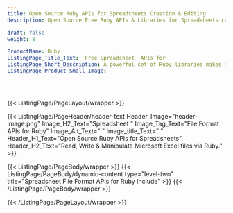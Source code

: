 ```yaml
---
title: Open Source Ruby APIs for Spreadsheets Creation & Editing
description: Open Source Free Ruby APIs & Libraries for Spreadsheets creation, Editing and processing.

draft: false
weight: 8

ProductName: Ruby
ListingPage_Title_Text:  Free Spreadsheet  APIs for
ListingPage_Short_Description: A powerful set of Ruby libraries makes it easy for software developers to crate, open, edit & convert Microsoft Excel spreadsheets withe ease.
ListingPage_Product_Small_Image: 


---
```


{{< ListingPage/PageLayout/wrapper >}}

{{< ListingPage/PageHeader/header-text
Header_Image="header-image.png"
Image_H2_Text="Spreadsheet "
Image_Tag_Text="File Format APIs for Ruby"
Image_Alt_Text=" "
Image_title_Text=" "
Header_H1_Text="Open Source Ruby APIs for Spreadsheets"
Header_H2_Text="Read, Write & Manipulate Microsoft Excel files via Ruby." >}}

{{< ListingPage/PageBody/wrapper >}}
{{< ListingPage/PageBody/dynamic-content type="level-two" title="Spreadsheet File Format APIs for Ruby Include" >}}
{{< /ListingPage/PageBody/wrapper >}}

{{< /ListingPage/PageLayout/wrapper >}}
